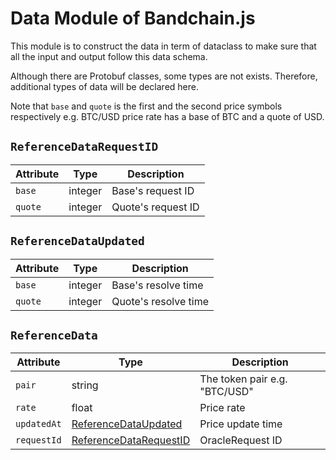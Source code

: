<!--
order: 2
-->

# Data Module of Bandchain.js

This module is to construct the data in term of dataclass to make sure that all the input and output follow this data schema.

Although there are Protobuf classes, some types are not exists. Therefore, additional types of data will be declared here.

Note that `base` and `quote` is the first and the second price symbols respectively e.g. BTC/USD price rate has a base of BTC and a quote of USD.

## `ReferenceDataRequestID`

| Attribute | Type    | Description        |
| --------- | ------- | ------------------ |
| `base`    | integer | Base's request ID  |
| `quote`   | integer | Quote's request ID |

## `ReferenceDataUpdated`

| Attribute | Type    | Description          |
| --------- | ------- | -------------------- |
| `base`    | integer | Base's resolve time  |
| `quote`   | integer | Quote's resolve time |

## `ReferenceData`

| Attribute   | Type                     | Description                   |
| ----------- | ------------------------ | ----------------------------- |
| `pair`      | string                   | The token pair e.g. "BTC/USD" |
| `rate`      | float                    | Price rate                    |
| `updatedAt` | [ReferenceDataUpdated]   | Price update time             |
| `requestId` | [ReferenceDataRequestID] | OracleRequest ID              |

[referencedataupdated]: #referencedataupdated "ReferenceDataUpdated"
[referencedatarequestid]: #referencedatarequestid "ReferenceDataRequestID"
